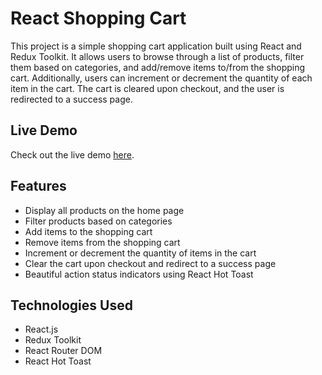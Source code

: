 # React Shopping Cart

This project is a simple shopping cart application built using React and Redux Toolkit. It allows users to browse through a list of products, filter them based on categories, and add/remove items to/from the shopping cart. Additionally, users can increment or decrement the quantity of each item in the cart. The cart is cleared upon checkout, and the user is redirected to a success page.

## Live Demo

Check out the live demo [here](https://react-cartv1.vercel.app/).

## Features

- Display all products on the home page
- Filter products based on categories
- Add items to the shopping cart
- Remove items from the shopping cart
- Increment or decrement the quantity of items in the cart
- Clear the cart upon checkout and redirect to a success page
- Beautiful action status indicators using React Hot Toast

## Technologies Used

- React.js
- Redux Toolkit
- React Router DOM
- React Hot Toast

